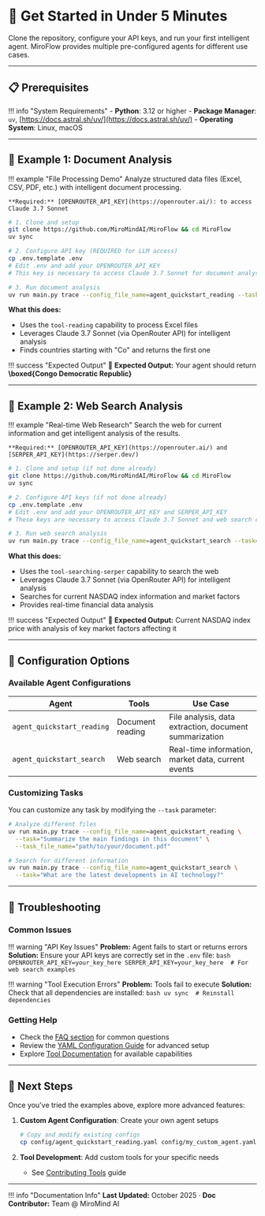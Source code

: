 # 🚀 Get Started in Under 5 Minutes

Clone the repository, configure your API keys, and run your first intelligent agent. MiroFlow provides multiple pre-configured agents for different use cases.

---

## 📋 Prerequisites

!!! info "System Requirements"
    - **Python**: 3.12 or higher
    - **Package Manager**: `uv`, [https://docs.astral.sh/uv/](https://docs.astral.sh/uv/)
    - **Operating System**: Linux, macOS

---

## 🎯 Example 1: Document Analysis

!!! example "File Processing Demo"
    Analyze structured data files (Excel, CSV, PDF, etc.) with intelligent document processing.
    
    **Required:** [OPENROUTER_API_KEY](https://openrouter.ai/): to access Claude 3.7 Sonnet

```bash title="Setup and Run Document Analysis"
# 1. Clone and setup
git clone https://github.com/MiroMindAI/MiroFlow && cd MiroFlow
uv sync

# 2. Configure API key (REQUIRED for LLM access)
cp .env.template .env
# Edit .env and add your OPENROUTER_API_KEY
# This key is necessary to access Claude 3.7 Sonnet for document analysis

# 3. Run document analysis
uv run main.py trace --config_file_name=agent_quickstart_reading --task="What is the first country listed in the XLSX file that have names starting with Co?" --task_file_name="data/FSI-2023-DOWNLOAD.xlsx"
```

**What this does:**

- Uses the `tool-reading` capability to process Excel files
- Leverages Claude 3.7 Sonnet (via OpenRouter API) for intelligent analysis
- Finds countries starting with "Co" and returns the first one

!!! success "Expected Output"
    🎉 **Expected Output:** Your agent should return **\boxed{Congo Democratic Republic}**

---

## 🎯 Example 2: Web Search Analysis

!!! example "Real-time Web Research"
    Search the web for current information and get intelligent analysis of the results.

    **Required:** [OPENROUTER_API_KEY](https://openrouter.ai/) and [SERPER_API_KEY](https://serper.dev/)

```bash title="Setup and Run Web Search"
# 1. Clone and setup (if not done already)
git clone https://github.com/MiroMindAI/MiroFlow && cd MiroFlow
uv sync

# 2. Configure API keys (if not done already)
cp .env.template .env
# Edit .env and add your OPENROUTER_API_KEY and SERPER_API_KEY
# These keys are necessary to access Claude 3.7 Sonnet and web search capabilities

# 3. Run web search analysis
uv run main.py trace --config_file_name=agent_quickstart_search --task="What is the current NASDAQ index price and what are the main factors affecting it today?"
```

**What this does:**

- Uses the `tool-searching-serper` capability to search the web
- Leverages Claude 3.7 Sonnet (via OpenRouter API) for intelligent analysis
- Searches for current NASDAQ index information and market factors
- Provides real-time financial data analysis

!!! success "Expected Output"
    🎉 **Expected Output:** Current NASDAQ index price with analysis of key market factors affecting it

---

## 🔧 Configuration Options

### Available Agent Configurations

| Agent | Tools | Use Case |
|-------|-------|----------|
| `agent_quickstart_reading` | Document reading | File analysis, data extraction, document summarization |
| `agent_quickstart_search` | Web search | Real-time information, market data, current events |

### Customizing Tasks

You can customize any task by modifying the `--task` parameter:

```bash
# Analyze different files
uv run main.py trace --config_file_name=agent_quickstart_reading \
  --task="Summarize the main findings in this document" \
  --task_file_name="path/to/your/document.pdf"

# Search for different information
uv run main.py trace --config_file_name=agent_quickstart_search \
  --task="What are the latest developments in AI technology?"
```

---

## 🐛 Troubleshooting

### Common Issues

!!! warning "API Key Issues"
    **Problem:** Agent fails to start or returns errors
    **Solution:** Ensure your API keys are correctly set in the `.env` file:
    ```bash
    OPENROUTER_API_KEY=your_key_here
    SERPER_API_KEY=your_key_here  # For web search examples
    ```


!!! warning "Tool Execution Errors"
    **Problem:** Tools fail to execute
    **Solution:** Check that all dependencies are installed:
    ```bash
    uv sync  # Reinstall dependencies
    ```

### Getting Help

- Check the [FAQ section](faqs.md) for common questions
- Review the [YAML Configuration Guide](yaml_config.md) for advanced setup
- Explore [Tool Documentation](tool_overview.md) for available capabilities

---

## 🚀 Next Steps

Once you've tried the examples above, explore more advanced features:

1. **Custom Agent Configuration**: Create your own agent setups
   ```bash
   # Copy and modify existing configs
   cp config/agent_quickstart_reading.yaml config/my_custom_agent.yaml
   ```

2. **Tool Development**: Add custom tools for your specific needs
   - See [Contributing Tools](contribute_tools.md) guide

---

!!! info "Documentation Info"
    **Last Updated:** October 2025 · **Doc Contributor:** Team @ MiroMind AI